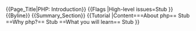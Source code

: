 {{Page_Title|PHP: Introduction}}
{{Flags
|High-level issues=Stub
}}
{{Byline}}
{{Summary_Section}}
{{Tutorial
|Content===About php==
Stub
==Why php?==
Stub
==What you will learn==
Stub
}}